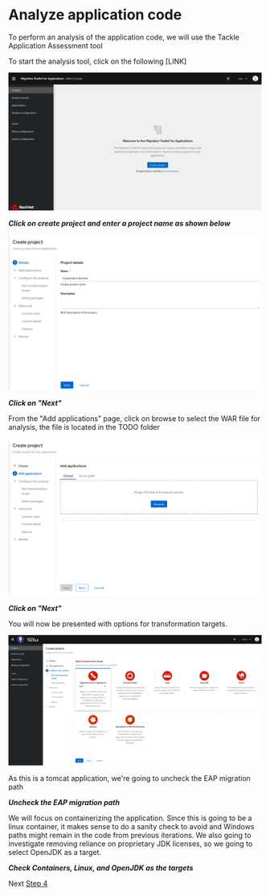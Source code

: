 # Analyze application code

To perform an analysis of the application code, we will use the Tackle Application Assessment tool

To start the analysis tool, click on the following [LINK]

![MTA landing page](../images/mta-1.png)

***Click on create project and enter a project name as shown below***

![Create project](../images/create-project.png)

***Click on "Next"***

From the "Add applications" page, click on browse to select the WAR file for analysis, the file is located in the TODO folder

![Add applications](../images/add-applications.png)

***Click on "Next"***

You will now be presented with options for transformation targets.

![Configure Analysis](../images/configure-analysis.png)

As this is a tomcat application, we're going to uncheck the EAP migration path

***Uncheck the EAP migration path***

We will focus on containerizing the application.  Since this is going to be a linux container, it makes sense to do a sanity check to avoid and Windows paths might remain in the code from previous iterations.  We also going to investigate removing reliance on proprietary JDK licenses, so we going to select OpenJDK as a target.

***Check Containers, Linux, and OpenJDK as the targets***



Next [Step 4](./4-refactor.md)